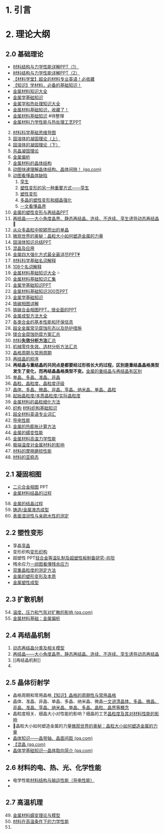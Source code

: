 # 1. 引言 

# 2. 理论大纲 
## 2.0 基础理论 
- [材料结构与力学性能详解PPT（1）](https://mp.weixin.qq.com/s/tqOAuePAzVni-XXxYqPpzw)
- [材料结构与力学性能详解PPT（2）](https://mp.weixin.qq.com/s/OX23pfLe-Dw6oUwuxYtwrA)
- [【材料学堂】超全的材料专业英语！必收藏](https://mp.weixin.qq.com/s/RRcl545ETJT8fXUk5a_geQ)
-  [【知识】学材料，必备的基础知识！](https://mp.weixin.qq.com/s/n6CM6pIycrKqXJ59AknnDw)
- [金属材料知识大全](https://mp.weixin.qq.com/s/d-GfjC8zWDMX3xeh26ItYg)
- [金属学基础知识](https://mp.weixin.qq.com/s/fggGxWoBOa9ADhzLq1H9zQ)
- [金属学和热处理知识大全](https://mp.weixin.qq.com/s/OgMDoqT1iW2bpOTsq3ACUg)
- [金属材料基础知识，收藏了！](https://mp.weixin.qq.com/s/KnFdg1P7P9xAUHPkSWZRCA)
- [金属材料基础知识](https://mp.weixin.qq.com/s/znTpZva7BtQl8kv9iA15Uw) #待整理 
- [金属材料力学性能与热处理工艺PPT](https://mp.weixin.qq.com/s/216X2Gtts_0-8Vy269AUHg) 
2.  [材料科学基础思维导图](https://mp.weixin.qq.com/s/FOZ_PbM_TOR7rC64Vee82Q)
3. [固溶体的凝固理论（上）](https://mp.weixin.qq.com/s/x3oxAGgz3WTTlMWXkS5Idg)  
4. [固溶体的凝固理论（下）](https://mp.weixin.qq.com/s?__biz=MzI3NDEzOTU1OQ==&mid=2247483765&idx=1&sn=a4dbefea596b881e7ee62b56e8594f06&chksm=eb19d1bddc6e58ab03dab06352803dcb31b6580562714bd2c6235761e509615ee473f3cf6ac8&cur_album_id=3307875031519330304&scene=189#wechat_redirect)
5. [共晶凝固理论](https://mp.weixin.qq.com/s/tE1wvKjSeeXOH9R_mNmLaA)
6. [金属偏析](https://mp.weixin.qq.com/s/9XI4Sxe1tgL_bnRxZ0NUdg)
7. [金属材料的晶体结构](https://mp.weixin.qq.com/s/_pOS-h8lEcGVNYb7AlVFWw)
8. [动图快速理解晶体结构、晶体间隙！ (qq.com)](https://mp.weixin.qq.com/s/IhccnozLOUfD1ZRNSTlI8A)
9. [动图看懂晶体缺陷](https://mp.weixin.qq.com/s/iyc7E8DTVNfvvAMFylYzEg)
	1. [孪生](https://mp.weixin.qq.com/s/7dF6j2nvpENgUb8BvJed8g)
	2. [塑性变形的另一种重要方式——孪生](https://mp.weixin.qq.com/s/pZncu-uZ7QPVibjjhFhjmg)
	3. [塑性变形](https://mp.weixin.qq.com/s/y8zbQbhjCdF5u0W9xg_Frg)
	4. [多晶的塑性变形和细晶强化](https://mp.weixin.qq.com/s/AuY7qlc2BHOuyfPHqloNGw)
	5. [一文看懂晶界](https://mp.weixin.qq.com/s/HNR1Pg3MLdws0nKE_9_Opw)
10. [金属的塑性变形与再结晶PPT](https://mp.weixin.qq.com/s/yrqigV0-2leqryeRYG3q2w)
11. [再结晶——大小角度晶界、静态再结晶、连续、不连续、孪生诱导动态再结晶 ](https://mp.weixin.qq.com/s/xXtB7IRe4nZTFuQwdLco-w)🧊
12. [从众多晶粒中脱颖而出的单晶](https://mp.weixin.qq.com/s/Oq2YMAbNDakOL7n1xs7iFQ)
13. [微观世界的奥秘：晶粒大小如何塑造金属的力量](https://mp.weixin.qq.com/s/3-HefPffBJ5rcugr8ToFwg)
14. [固溶体知识总结PPT](https://mp.weixin.qq.com/s/Qu54BESa_DSzky3g4CV0rw)
15. [混晶及应用](https://mp.weixin.qq.com/s/6wBw53uBU_VpJZEHPlUfrw) 
16. [金属四大强化方式最全最详尽PPT💗](https://mp.weixin.qq.com/s/IUGoqdamV3HVKUur5aCbCg)
17. [材料科学基础名词解释](https://mp.weixin.qq.com/s/QUR6hZta7I8M_Eap7v04iQ)
18. [108个名词解释](https://mp.weixin.qq.com/s/eWfRrMZiAmO9ePFba98GnQ)
19.  [金属材料基础知识大全](https://mp.weixin.qq.com/s/6Eyjl4c4JxpC7ETup_D5Kw) 💦
20. [金属材料基础知识汇集](https://mp.weixin.qq.com/s/KnFdg1P7P9xAUHPkSWZRCA)
21. [金属学基础知识PPT](https://mp.weixin.qq.com/s/K80vRO0AlKPLt_uIoQHQDw)
22. [金属材料基础知识300页PPT](https://mp.weixin.qq.com/s/RaKO-aq4eKyo70iRZ9EjXQ)
23. [金属学基础知识]( https://mp.weixin.qq.com/s/fggGxWoBOa9ADhzLq1H9zQ )
24.  [铁碳相图详解](https://mp.weixin.qq.com/s/P9nn7PiGruSG99WwylDkRg)
25. [铁碳合金相图PPT，很全面的PPT](https://mp.weixin.qq.com/s/lyuPe84bSDjcblaz6VIU6Q)
26. [金属成型方法大全](https://mp.weixin.qq.com/s/_24mLbEPz_ZStPbhzrhUPA)
27. [各类合金的基本性能和环保信息](https://mp.weixin.qq.com/s/gcVRSIPVYJe1v_PxIzdAMA)
28.  [超全金属常见腐蚀形态以及防护措施](https://mp.weixin.qq.com/s/0IZiyhl6ZyKAZIulLqnwgw)
29.  [镁合金腐蚀防腐方案汇总](https://mp.weixin.qq.com/s/r1eJBTcrytZDSSiwLeKeeQ)
30. [材料**失效分析方法**汇总](https://mp.weixin.qq.com/s/ylp11_81iF5jWCQvNnldqw)
31.  [机械零件失效、选材分析方法汇总](https://mp.weixin.qq.com/s/ErqGpSrFcIu9_DO34iXfBg)
32. [晶格周期与常用周期](https://mp.weixin.qq.com/s/RzoBJZWH4OLCQv9hJd0Htg)
33. [再结晶的程序](https://mp.weixin.qq.com/s/M3IybSiqOrMYSPqxcRcG8g)
34. **再结晶与重结晶的共同点是都要经过形核长大的过程，区别是重结晶晶格类型发生了变化，而再结晶晶格类型不变。**[金属的重结晶与再结晶有区别](https://mp.weixin.qq.com/s/18zUAMXO5b6zqtF6Oe0SfQ)
35. [单晶、多晶、准晶、非晶](https://mp.weixin.qq.com/s/2hpMZcCxQArEZ8MsAw8-vQ)
36. [晶粒、晶粒度、晶粒度评级](https://mp.weixin.qq.com/s/3t2RJY7pHDpZA08jpVRZ4w)
37. [晶体、多晶、微晶、非晶、孪晶、纳米晶、单晶、晶粒](https://mp.weixin.qq.com/s/yIjNwybWK5N-W4XtQf0Hww)
38. [起始晶粒度/本质晶粒度/实际晶粒度](https://mp.weixin.qq.com/s/CMAt6-fHccontpX4IZL_2g)
39. [金属材料的晶粒细化方法](https://mp.weixin.qq.com/s/dXsSI00-fFwB0V5eahdB8g)
40. [织构](https://mp.weixin.qq.com/s/EkLLWqzBRoYOa6p82v9RkQ?poc_token=HNvybmWjEYT2zUqOcf8GH2AgLjrLraORDhrjilAK) [材料织构基础知识](https://mp.weixin.qq.com/s/_AbqRN8y8vQVZ6jFUGutvg) 
41. [超全材料英语专业词汇](https://mp.weixin.qq.com/s/RRcl545ETJT8fXUk5a_geQ)
42. [导电性能](https://mp.weixin.qq.com/s/hIbGfztp-JDnJTFRPNxohQ)
43. [金属的热膨胀计算方法](https://mp.weixin.qq.com/s/LdDJaAoMIS_cOsxv1y5IAw)
44. [金属的蠕变性能]( https://mp.weixin.qq.com/s/LSNgcTdgZsR_yUq9u6ksZQ )
45. [金属材料高温力学性能](https://mp.weixin.qq.com/s/ncBml74f1y9unEawJUxE_w)
46. [极端温度对金属材料的影响](https://mp.weixin.qq.com/s/AT9wCAN3IW4f3O8Ji0XjUg)
47. [材料的摩擦磨损性能](https://mp.weixin.qq.com/s/utBbfhsnovH86DCFmOxb0A)
48. [材料的亚稳态](https://mp.weixin.qq.com/s/uZU8-BfooxnoOdRRhDn_MA)

## 2.1 凝固相图
- [二元合金相图](https://mp.weixin.qq.com/s/L-kPd-UfKAwIiGuEwcGIqw) PPT 
- [金属材料结晶的过程](https://mp.weixin.qq.com/s/2M5XHTorkgAnb4Czu2iFQQ)
58. [金属的结晶过程](https://mp.weixin.qq.com/s/yjF_F1sQTiEmE_H26CzzeA)
59. [铸造/金属液态成型](https://mp.weixin.qq.com/s/QXS4IBNjtFUvRivII00vqQ)
60. [表面湿润性与亲疏水性的测定](https://mp.weixin.qq.com/s/Z-DrBS8lMf_pVAkYoNwWGQ)

## 2.2 塑性变形 
- 孪晶[孪晶](https://mp.weixin.qq.com/s/7dF6j2nvpENgUb8BvJed8g)
- 变形织构[变形织构](https://mp.weixin.qq.com/s/EkLLWqzBRoYOa6p82v9RkQ)
- 超塑性 PPT[轻合金等温轧制及超塑性板制备研究-肖阳](https://mp.weixin.qq.com/s/eMwqqP2pYMga3feBf9lxUA)
- 残余应力[一组图看懂残余应力](https://mp.weixin.qq.com/s/hkEtSR2pitkSUcxVq4PEGw)
- [双重晶粒度的测定方法](https://mp.weixin.qq.com/s/hwU1sbOLNZCkmHFzNhicIw)
- [金属的塑形变形及本质](https://mp.weixin.qq.com/s/xFGJRFO5cUG07cjLE2dJeg)
-  [金属塑性成型](https://mp.weixin.qq.com/s/fNzZNx0lceo_vk6Kd-RqhA)


## 2.3 扩散机制 
54. [温度、压力和气氛对扩散的影响 (qq.com)](https://mp.weixin.qq.com/s/GFqEnd-HTOXfFx9c7tRvDg)
55. [金属材料基础：金属偏析](https://mp.weixin.qq.com/s/GbJm6j0-Sfsm-TE0nTymuQ)


## 2.4 再结晶机制 
1. [动态再结晶分类及相关模型](https://mp.weixin.qq.com/s/50LGNP2RSn2ve3ClN3rufQ)
 2. [再结晶——大小角度晶界、静态再结晶、连续、不连续、孪生诱导动态再结晶](https://mp.weixin.qq.com/s/qhdL3FmaqwRGwJL7QZ-WBw)
 3. [[再结晶机制]]
 4. 


## 2.5 晶体衍射学 
- 晶格周期和常用晶格[【知识】晶格的周期性与常用晶格](https://mp.weixin.qq.com/s/RzoBJZWH4OLCQv9hJd0Htg)
- 晶体、准晶、非晶、单晶、多晶、纳米晶、微晶[一文讲清晶体、多晶、微晶、非晶、准晶、孪晶、纳米晶、单晶、多晶、晶粒、晶界等概念](https://mp.weixin.qq.com/s/yIjNwybWK5N-W4XtQf0Hww)
- 晶粒度相关、细晶大小对性能的影响？细晶的工艺[晶粒度及其对材料性能的影响](https://mp.weixin.qq.com/s/T37DEF0fyN4EnYUfrVdyWA)
- 🫧晶粒大小如何塑造金属的力量[微观世界的奥秘：晶粒大小如何塑造金属的力量](https://mp.weixin.qq.com/s/naI1UjZD6pMdxPWaUBaqRg)
- [晶体知识——晶带轴、晶面间距 (qq.com)](https://mp.weixin.qq.com/s/wjfGFGavuKt-EdJSFEKWBA)
-  [【混晶 (qq.com)](https://mp.weixin.qq.com/s/z7y2rrj66bhQYUAVU_CJHQ)
-  [晶体学基础知识—晶体取向简介 (qq.com)](https://mp.weixin.qq.com/s/YeuCWOCJjjiWWJOlq_9tPQ)


## 2.6 材料的电、热、光、化学性能
- 电学性能[材料结构与输运性能（导电性能）](https://mp.weixin.qq.com/s/hIbGfztp-JDnJTFRPNxohQ)
- 

## 2.7 高温机理 
49. [金属材料蠕变理论与模型](https://mp.weixin.qq.com/s/x8WCjlMt-pXuEoR0XwmXOg)
50. [材料在高温条件下的力学性能](https://mp.weixin.qq.com/s/wYG4pCWo_YFUVi_31lV5rg)
51. 